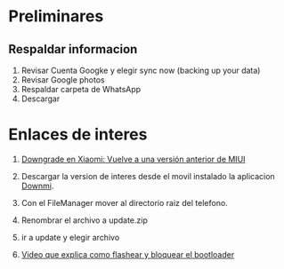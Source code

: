 # Preliminares

## Respaldar informacion
1. Revisar Cuenta Googke y elegir sync now (backing up your data)
2. Revisar Google photos
3. Respaldar carpeta de WhatsApp
4. Descargar 


# Enlaces de interes

1. [Downgrade en Xiaomi: Vuelve a una versión anterior de MIUI](https://www.movilzona.es/tutoriales/miui/devolver-xiaomi-version-miui/)

1. Descargar la version de interes desde el movil instalado la aplicacion [Downmi](https://izadi.xyz/downmi/).
2. Con el FileManager mover al directorio raiz del telefono.
3. Renombrar el archivo a update.zip
4. ir a update y elegir archivo
5. [Video que explica como flashear y bloquear el bootloader](https://www.youtube.com/watch?v=99PAnMy-9-Y)





